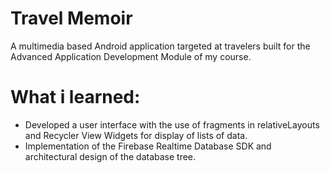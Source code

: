 # Travel Memoir 
A multimedia based Android application targeted at travelers built for the Advanced Application Development Module of my course.
# What i learned:
* Developed a user interface with the use of fragments in relativeLayouts and Recycler View Widgets for display of lists of data. 
* Implementation of the Firebase Realtime Database SDK and architectural design of the database tree.
